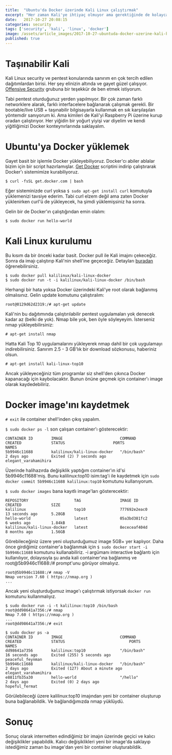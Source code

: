 ```yaml
---
title:  "Ubuntu'da Docker üzerinde Kali Linux çalıştırmak"
excerpt: "Her zaman Kali'ye ihtiyaç olmuyor ama gerektiğinde de kolayca bulmak zorlaşıyor. Kimileri RaspPI üzerinde Kali çalıştırırken kimileri VM üzerinde çalıştırmayı tercih edebiliyor. Ben Docker tercih ettim. Şimdilik fena gözükmüyor."
date:   2017-10-27 20:08:15
categories: security
tags: ['security', 'kali', 'linux', 'docker']
image: /assets/article_images/2017-10-27-ubuntuda-docker-uzerine-kali-kurmak/goddess-kali.jpg
published: true
---
```

# Taşınabilir Kali
Kali Linux security ve pentest konularında sanırım en çok tercih edilen dağıtımlardan birisi. Her şey elinizin altında ve gayet güzel çalışıyor. [Offensive Security](https://www.offensive-security.com/) grubuna bir teşekkür de ben etmek istiyorum.

Tabi pentest oturduğunuz yerden yapılmıyor. Bir çok zaman farklı networklere alarak, farklı interfacelere bağlanarak çalışmak gerekli. Bir bootable/live USB + taşınabilir bilgisayarla kullanmak en sık karşılaşılan yöntemdir sanıyorum ki. Ama kimileri de Kali'yi Raspberry Pi üzerine kurup oradan çalıştırıyor. Her yiğidin bir yoğurt yiyişi var diyelim ve kendi yiğitliğimizi Docker konteynırlarında saklayalım.

# Ubuntu'ya Docker yüklemek

Gayet basit bir işlemle Docker yükleyebiliyoruz. Docker'cı abiler ablalar bizim için bir script hazırlamışlar. [Get Docker](https://get.docker.com/) scriptini indirip çalıştırarak Docker'ı sistemimize kurabiliyoruz.

`$ curl -fsSL get.docker.com | bash`

Eğer sisteminizde curl yoksa `$ sudo apt-get install curl` komutuyla yüklemenizi tavsiye ederim. Tabi curl elzem değil ama zaten Docker yüklenirken curl'ü de yükleyecek, ha şimdi yüklemişsiniz ha sonra.

Gelin bir de Docker'ın çalıştığından emin olalım:

`$ sudo docker run hello-world`

# Kali Linux kurulumu

Bu kısım da bir önceki kadar basit. Docker pull ile Kali imajını çekeceğiz. Sonra da imajı çalıştırıp Kali'nin shell'ine geçeceğiz. Detayları [buradan](https://www.kali.org/news/official-kali-linux-docker-images/) öğrenebilirsiniz.

```
$ sudo docker pull kalilinux/kali-linux-docker
$ sudo docker run -t -i kalilinux/kali-linux-docker /bin/bash
```

Herhangi bir hata yoksa Docker üzerindeki Kali'ye root olarak bağlanmış olmalısınız. Gelin update komutunu çalıştıralım:

`root@0129d62d2319:/# apt-get update`

Kali'nin bu dağıtımında çalıştırılabilir pentest uygulamaları yok denecek kadar az (belki de yok). Nmap bile yok, ben öyle söyleyeyim. İsterseniz nmap yükleyebilirsiniz:

`# apt-get install nmap`

Hatta Kali Top 10 uygulamalarını yükleyerek nmap dahil bir çok uygulamayı indirebilirsiniz. Sanırım 2.5 - 3 GB'lık bir download sözkonusu, haberiniz olsun.

`# apt-get install kali-linux-top10`

Ancak yükleyeceğiniz tüm programlar siz shell'den çıkınca Docker kapanacağı için kaybolacaktır. Bunun önüne geçmek için container'ı image olarak kaydedebiliriz.

# Docker image'ını kaydetmek

`# exit` ile container shell'inden çıkış yapalım.

`$ sudo docker ps -l` son çalışan container'ı gösterecektir:

```
CONTAINER ID        IMAGE                         COMMAND             CREATED             STATUS                     PORTS               NAMES
5b9946c11688        kalilinux/kali-linux-docker   "/bin/bash"         2 days ago          Exited (2) 7 seconds ago                       elegant_varahamihira
```

Üzerinde halihazırda değişiklik yaptığım container'ın id'si 5b9946c11688'miş. Bunu kalilinux:top10 isim:tag'i ile kaydetmek için `sudo docker commit 5b9946c11688 kalilinux:top10` komutunu kullanıyorum.

`$ sudo docker images` bana kayıtlı image'ları gösterecektir:

```
REPOSITORY                    TAG                 IMAGE ID            CREATED             SIZE
kalilinux                     top10               777692e2eac0        13 seconds ago      5.28GB
hello-world                   latest              05a3bd381fc2        6 weeks ago         1.84kB
kalilinux/kali-linux-docker   latest              8ececeaf404d        8 months ago        1.56GB
```

Görebileceğiniz üzere yeni oluşturduğumuz image 5GB+ yer kaplıyor. Daha önce girdiğimiz container'a bağlanmak için `$ sudo docker start -i 5b9946c11688` komutunu kullanabiliriz. -i argümanı interactive bağlantı için kullanılıyor, dolayısıyla şu anda kali container'ına bağlanmış ve root@5b9946c11688:/# prompt'unu görüyor olmalıyız.

```
root@5b9946c11688:/# nmap -V
Nmap version 7.60 ( https://nmap.org )
...
```

Ancak yeni oluşturduğumuz image'ı çalıştırmak istiyorsak `docker run` komutunu kullanmalıyız.

```
$ sudo docker run -i -t kalilinux:top10 /bin/bash
root@dd98641a7356:/# nmap
Nmap 7.60 ( https://nmap.org )
...
root@dd98641a7356:/# exit
```

```
$ sudo docker ps -a
CONTAINER ID        IMAGE                         COMMAND             CREATED             STATUS                            PORTS               NAMES
dd98641a7356        kalilinux:top10               "/bin/bash"         16 seconds ago      Exited (255) 5 seconds ago                            peaceful_feynman
5b9946c11688        kalilinux/kali-linux-docker   "/bin/bash"         2 days ago          Exited (127) About a minute ago                       elegant_varahamihira
e8811fb35a30        hello-world                   "/hello"            2 days ago          Exited (0) 2 days ago                                 hopeful_fermat
```

Görülebileceği üzere kalilinux:top10 imajından yeni bir container oluşturup buna bağlanabildik. Ve bağlandığımızda nmap yüklüydü.

# Sonuç

Sonuç olarak internetten edindiğimiz bir imajın üzerinde geçici ve kalıcı değişiklikler yapabildik. Kalıcı değişiklikleri yeni bir image'da saklayıp istediğimiz zaman bu image'dan yeni bir container oluşturabildik.

